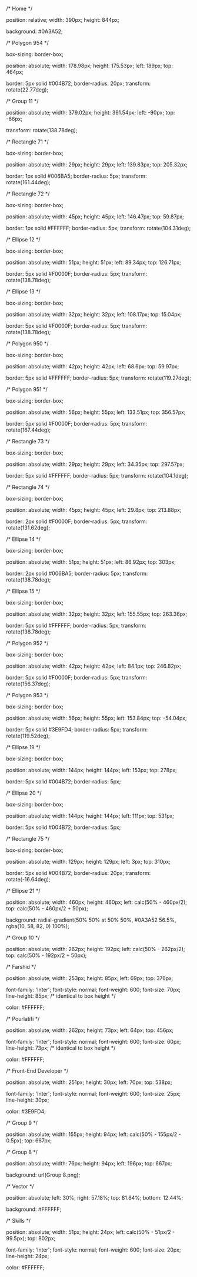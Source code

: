 /* Home */

position: relative;
width: 390px;
height: 844px;

background: #0A3A52;


/* Polygon 954 */

box-sizing: border-box;

position: absolute;
width: 178.98px;
height: 175.53px;
left: 189px;
top: 464px;

border: 5px solid #004B72;
border-radius: 20px;
transform: rotate(22.77deg);


/* Group 11 */

position: absolute;
width: 379.02px;
height: 361.54px;
left: -90px;
top: -66px;

transform: rotate(138.78deg);


/* Rectangle 71 */

box-sizing: border-box;

position: absolute;
width: 29px;
height: 29px;
left: 139.83px;
top: 205.32px;

border: 1px solid #006BA5;
border-radius: 5px;
transform: rotate(161.44deg);


/* Rectangle 72 */

box-sizing: border-box;

position: absolute;
width: 45px;
height: 45px;
left: 146.47px;
top: 59.87px;

border: 1px solid #FFFFFF;
border-radius: 5px;
transform: rotate(104.31deg);


/* Ellipse 12 */

box-sizing: border-box;

position: absolute;
width: 51px;
height: 51px;
left: 89.34px;
top: 126.71px;

border: 5px solid #F0000F;
border-radius: 5px;
transform: rotate(138.78deg);


/* Ellipse 13 */

box-sizing: border-box;

position: absolute;
width: 32px;
height: 32px;
left: 108.17px;
top: 15.04px;

border: 5px solid #F0000F;
border-radius: 5px;
transform: rotate(138.78deg);


/* Polygon 950 */

box-sizing: border-box;

position: absolute;
width: 42px;
height: 42px;
left: 68.6px;
top: 59.97px;

border: 5px solid #FFFFFF;
border-radius: 5px;
transform: rotate(119.27deg);


/* Polygon 951 */

box-sizing: border-box;

position: absolute;
width: 56px;
height: 55px;
left: 133.51px;
top: 356.57px;

border: 5px solid #F0000F;
border-radius: 5px;
transform: rotate(167.44deg);


/* Rectangle 73 */

box-sizing: border-box;

position: absolute;
width: 29px;
height: 29px;
left: 34.35px;
top: 297.57px;

border: 5px solid #FFFFFF;
border-radius: 5px;
transform: rotate(104.1deg);


/* Rectangle 74 */

box-sizing: border-box;

position: absolute;
width: 45px;
height: 45px;
left: 29.8px;
top: 213.88px;

border: 2px solid #F0000F;
border-radius: 5px;
transform: rotate(131.62deg);


/* Ellipse 14 */

box-sizing: border-box;

position: absolute;
width: 51px;
height: 51px;
left: 86.92px;
top: 303px;

border: 2px solid #006BA5;
border-radius: 5px;
transform: rotate(138.78deg);


/* Ellipse 15 */

box-sizing: border-box;

position: absolute;
width: 32px;
height: 32px;
left: 155.55px;
top: 263.36px;

border: 5px solid #FFFFFF;
border-radius: 5px;
transform: rotate(138.78deg);


/* Polygon 952 */

box-sizing: border-box;

position: absolute;
width: 42px;
height: 42px;
left: 84.1px;
top: 246.82px;

border: 5px solid #F0000F;
border-radius: 5px;
transform: rotate(156.37deg);


/* Polygon 953 */

box-sizing: border-box;

position: absolute;
width: 56px;
height: 55px;
left: 153.84px;
top: -54.04px;

border: 5px solid #3E9FD4;
border-radius: 5px;
transform: rotate(119.52deg);


/* Ellipse 19 */

box-sizing: border-box;

position: absolute;
width: 144px;
height: 144px;
left: 153px;
top: 278px;

border: 5px solid #004B72;
border-radius: 5px;


/* Ellipse 20 */

box-sizing: border-box;

position: absolute;
width: 144px;
height: 144px;
left: 111px;
top: 531px;

border: 5px solid #004B72;
border-radius: 5px;


/* Rectangle 75 */

box-sizing: border-box;

position: absolute;
width: 129px;
height: 129px;
left: 3px;
top: 310px;

border: 5px solid #004B72;
border-radius: 20px;
transform: rotate(-16.64deg);


/* Ellipse 21 */

position: absolute;
width: 460px;
height: 460px;
left: calc(50% - 460px/2);
top: calc(50% - 460px/2 + 50px);

background: radial-gradient(50% 50% at 50% 50%, #0A3A52 56.5%, rgba(10, 58, 82, 0) 100%);


/* Group 10 */

position: absolute;
width: 262px;
height: 192px;
left: calc(50% - 262px/2);
top: calc(50% - 192px/2 + 50px);



/* Farshid */

position: absolute;
width: 253px;
height: 85px;
left: 69px;
top: 376px;

font-family: 'Inter';
font-style: normal;
font-weight: 600;
font-size: 70px;
line-height: 85px;
/* identical to box height */

color: #FFFFFF;



/* Pourlatifi */

position: absolute;
width: 262px;
height: 73px;
left: 64px;
top: 456px;

font-family: 'Inter';
font-style: normal;
font-weight: 600;
font-size: 60px;
line-height: 73px;
/* identical to box height */

color: #FFFFFF;



/* Front-End Developer */

position: absolute;
width: 251px;
height: 30px;
left: 70px;
top: 538px;

font-family: 'Inter';
font-style: normal;
font-weight: 600;
font-size: 25px;
line-height: 30px;

color: #3E9FD4;



/* Group 9 */

position: absolute;
width: 155px;
height: 94px;
left: calc(50% - 155px/2 - 0.5px);
top: 667px;



/* Group 8 */

position: absolute;
width: 76px;
height: 94px;
left: 196px;
top: 667px;

background: url(Group 8.png);


/* Vector */

position: absolute;
left: 30%;
right: 57.18%;
top: 81.64%;
bottom: 12.44%;

background: #FFFFFF;


/* Skills */

position: absolute;
width: 51px;
height: 24px;
left: calc(50% - 51px/2 - 99.5px);
top: 802px;

font-family: 'Inter';
font-style: normal;
font-weight: 600;
font-size: 20px;
line-height: 24px;

color: #FFFFFF;

